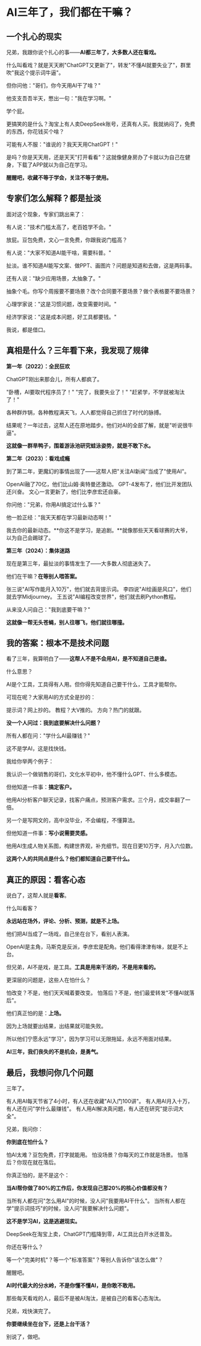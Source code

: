 # AI三年了，我们都在干嘛？

## 一个扎心的现实

兄弟，我跟你说个扎心的事——**AI都三年了，大多数人还在看戏。**

什么叫看戏？就是天天刷"ChatGPT又更新了"，转发"不懂AI就要失业了"，群里吹"我这个提示词牛逼"。

但你问他："哥们，你今天用AI干了啥？"

他支支吾吾半天，憋出一句："我在学习啊。"

学个屁。

更搞笑的是什么？淘宝上有人卖DeepSeek账号，还真有人买。我就纳闷了，免费的东西，你花钱买个啥？

可能有人不服："谁说的？我天天用ChatGPT！"

是吗？你是天天用，还是天天"打开看看"？这就像健身房办了卡就以为自己在健身，下载了APP就以为自己在学习。

**醒醒吧，收藏不等于学会，关注不等于使用。**

## 专家们怎么解释？都是扯淡

面对这个现象，专家们跳出来了：

有人说："技术门槛太高了，老百姓学不会。"

放屁。豆包免费，文心一言免费，你跟我说门槛高？

有人说："大家不知道AI能干啥，需要科普。"

扯淡。谁不知道AI能写文案、做PPT、画图片？问题是知道和去做，这是两码事。

还有人说："缺少应用场景，太抽象了。"

抽象个毛。你写个周报要不要场景？改个合同要不要场景？做个表格要不要场景？

心理学家说："这是习惯问题，改变需要时间。"

经济学家说："这是成本问题，好工具都要钱。"

我说，都是借口。

## 真相是什么？三年看下来，我发现了规律

**第一年（2022）：全民狂欢**

ChatGPT刚出来那会儿，所有人都疯了。

"卧槽，AI要取代程序员了！"
"完了，我要失业了！"
"赶紧学，不学就被淘汰了！"

各种群炸锅，各种教程满天飞，人人都觉得自己抓住了时代的脉搏。

结果呢？一年过去，这帮人还在原地踏步。他们对AI的全部了解，就是"听说很牛逼"。

**这就像一群旱鸭子，围着游泳池研究蛙泳姿势，就是不敢下水。**

**第二年（2023）：看戏成瘾**

到了第二年，更魔幻的事情出现了——这帮人把"关注AI新闻"当成了"使用AI"。

OpenAI融了70亿，他们比山姆·奥特曼还激动。
GPT-4发布了，他们比开发团队还兴奋。
文心一言更新了，他们比李彦宏还自豪。

你问他："兄弟，你用AI搞定过什么事？"

他一脸正经："我天天都在学习最新动态啊！"

我去你的最新动态。**你这不是学习，是追剧。**就像那些天天看球赛的大爷，以为自己会踢球了。

**第三年（2024）：集体迷路**

现在是第三年，最扯淡的事情发生了——大多数人彻底迷失了。

他们在干嘛？**在等别人喂答案。**

张三说"AI写作能月入10万"，他们就去背提示词。
李四说"AI绘画是风口"，他们就去学Midjourney。
王五说"AI编程改变世界"，他们就去刷Python教程。

从来没人问自己："我到底要干嘛？"

**这就像一帮无头苍蝇，别人往哪飞，他们就往哪撞。**

## 我的答案：根本不是技术问题

看了三年，我算明白了——**这帮人不是不会用AI，是不知道自己是谁。**

什么意思？

AI是个工具，工具得有人用。但你得先知道自己要干什么，工具才能帮你。

可现在呢？大家用AI的方式全是抄的：

提示词？网上抄的。
教程？大V推的。
方向？热门的就跟。

**没一个人问过：我到底要解决什么问题？**

所有人都在问："学什么AI最赚钱？"

这不是学AI，这是找快钱。

我给你举两个例子：

我认识一个做销售的哥们，文化水平初中，他不懂什么GPT、什么多模态。

但他知道一件事：**搞定客户。**

他用AI分析客户聊天记录，找客户痛点，预测客户需求。三个月，成交率翻了一倍。

另一个是写网文的，高中没毕业，不会编程，不懂算法。

但他知道一件事：**写小说需要灵感。**

他用AI生成人物关系图，构建世界观，补充细节。现在日更10万字，月入六位数。

**这两个人的共同点是什么？他们都知道自己要干什么。**

## 真正的原因：看客心态

说白了，这帮人就是**看客**。

什么叫看客？

**永远站在场外，评论、分析、预测，就是不上场。**

他们把AI当成了一场戏，自己坐在台下，看别人表演。

OpenAI是主角，马斯克是反派，李彦宏是配角。他们看得津津有味，就是不上台。

但兄弟，AI不是戏，是工具。**工具是用来干活的，不是用来看的。**

更深层的问题是，这些人在怕什么？

怕改变？不是，他们天天喊着要改变。
怕落后？不是，他们最爱转发"不懂AI就落后"。

他们真正怕的是：**上场。**

因为上场就要出结果，出结果就可能失败。

所以他们宁愿永远"学习"，因为学习可以无限拖延，永远不用面对结果。

**AI三年，我们丧失的不是机会，是勇气。**

## 最后，我想问你几个问题

三年了。

有人用AI每天节省了4小时，有人还在收藏"AI入门100讲"。
有人用AI月入十万，有人还在问"学什么最赚钱"。
有人用AI解决真问题，有人还在研究"提示词大全"。

兄弟，我问你：

**你到底在怕什么？**

怕AI太难？豆包免费，打字就能用。
怕没场景？你每天的工作就是场景。
怕落后？你现在就在落后。

你真正怕的，是不是这个：

**当AI帮你做了80%的工作后，你发现自己那20%的核心价值都没有？**

当所有人都在问"怎么用AI"的时候，没人问"我要用AI干什么"。
当所有人都在学"提示词技巧"的时候，没人问"我要解决什么问题"。

**这不是学习AI，这是逃避现实。**

DeepSeek在淘宝上卖，ChatGPT门槛降到零，AI工具比白开水还普及。

你还在等什么？

等一个"完美时机"？等一个"标准答案"？等别人告诉你"该怎么做"？

醒醒吧。

**AI时代最大的分水岭，不是你懂不懂AI，是你敢不敢用。**

那些每天看戏的人，最后不是被AI淘汰，是被自己的看客心态淘汰。

兄弟，戏快演完了。

**你要继续坐在台下，还是上台干活？**

别说了，做吧。